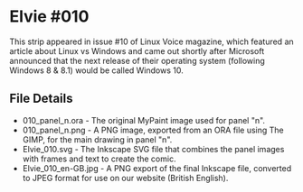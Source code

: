 Elvie #010
==========
This strip appeared in issue #10 of Linux Voice magazine, which featured an article about Linux vs Windows
and came out shortly after Microsoft announced that the next release of their operating system
(following Windows 8 & 8.1) would be called Windows 10.


File Details
------------
* 010_panel_n.ora            - The original MyPaint image used for panel "n".
* 010_panel_n.png            - A PNG image, exported from an ORA file using The GIMP, for the main drawing in panel "n".
* Elvie_010.svg              - The Inkscape SVG file that combines the panel images with frames and text to create the comic.
* Elvie_010_en-GB.jpg        - A PNG export of the final Inkscape file, converted to JPEG format for use on our website (British English).


